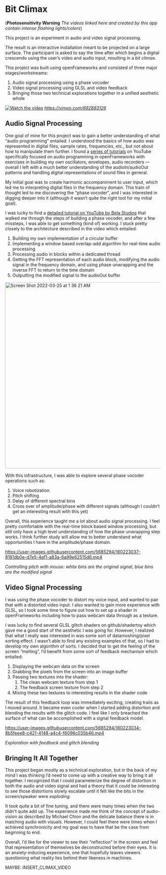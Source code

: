 # Bit Climax 

(**Photosensitivity Warning**
*The videos linked here and created by this app contain intense flashing lights/colors*)

This project is an experiment in audio and video signal processing.

The result is an interactive installation meant to be projected on a large surface. The participant is asked to say the time after which begins a digital crescendo using the user’s video and audio input, resulting in a _bit climax_.

This project was built using openFrameworks and consisted of three major stages/workstreams:
1. Audio signal processing using a phase vocoder
2. Video signal processing using GLSL and video feedback
3. Bringing those two technical explorations together in a unified aesthetic whole
  
[![Watch the video](https://user-images.githubusercontent.com/5685294/160303236-9ef81f67-5f0c-41ef-91e7-0d5e29ef2248.png)](https://vimeo.com/692883126)
*https://vimeo.com/692883126*


## Audio Signal Processing
One goal of mine for this project was to gain a better understanding of what “audio programming” entailed. I understood the basics of how audio was represented in digital files, sample rates, frequencies, etc., but not about how to manipulate them further. I found a [series of tutorials](https://www.youtube.com/watch?v=_QX4ZdlsqSQ&list=PLNURizt7mHsJ9EasygZJl7M3e-kAOV9Pa) on YouTube specifically focused on audio programming in openFrameworks with exercises in building my own oscillators, envelopes, audio recorders — overall I left with a much better understanding of the audioIn/audioOut patterns and handling digital representations of sound files in general.

My initial goal was to create harmonic accompaniment to user input, which led me to interpreting digital files in the frequency domain. This train of thought led to me discovering the “phase vocoder”, and I was interested in digging deeper into it (although it wasn’t quite the right tool for my initial goal).

I was lucky to find a [detailed tutorial on YouTube by Bela Studios](https://www.youtube.com/watch?v=2p_-jbl6Dyc) that walked me through the steps of building a phase vocoder, and after a few missteps, I was able to get something (kind of) working. I stuck pretty closely to the architecture described in the video which entailed:
1. Building my own implementation of a circular buffer
2. Implementing a window based overlap-add algorithm for real-time audio processing
3. Processing audio in blocks within a dedicated thread 
4. Getting the FFT representation of each audio block, modifying the audio signal in the frequency domain, and using phase unwrapping and the inverse FFT to return to the time domain
5. Outputting the modified signal to the audioOut buffer

<img width="600" alt="Screen Shot 2022-03-25 at 1 36 21 AM" src="https://user-images.githubusercontent.com/5685294/160041400-8eb5a711-4f12-4e0d-b870-73834b614467.png">

With this infrastructure, I was able to explore several phase vocoder operations such as:
1. Voice robotization
2. Pitch shifting
3. Delay of different spectral bins
4. Cross over of amplitude/phase with different signals (although I couldn’t get an interesting result with this yet)

Overall, this experience taught me a lot about audio signal processing. I feel pretty comfortable with the real-time block based window processing, but still only have a high level understanding of how the phase unwrapping step works. I think further study will allow me to better understand what opportunities I have in the amplitude/phase domain.


https://user-images.githubusercontent.com/5685294/160223037-8181db0e-d7e5-4af1-a83a-6a99e62515d6.mp4

*Controlling pitch with mouse: white bins are the original signal, blue bins are the modified signal*

## Video Signal Processing
I was using the phase vocoder to distort my voice input, and wanted to pair that with a distorted video input. I also wanted to gain more experience with GLSL, so I took some time to figure out how to set up a shader in openFrameworks including how to pass webcam data through as a texture.

I was lucky to find several GLSL glitch shaders on github/shadertoy which gave me a good start of the aesthetic I was going for. However, I realized that what I really was interested in was some sort of datamoshing/pixel sorting effect. I wasn’t able to find any existing examples of that, so I had to develop my own algorithm of sorts. I decided that to get the feeling of the screen “melting”, I’d benefit from some sort of feedback mechanism which entailed:
1. Displaying the webcam data on the screen
2. Grabbing the pixels from the screen into an image buffer
3. Passing two textures into the shader:
    1. The clean webcam texture from step 1
    2. The feedback screen texture from step 2
4. Mixing these two textures to interesting results in the shader code

The result of this feedback loop was immediately exciting, creating trails as I moved around. It became even cooler when I started adding distortion and blending the results with the glitch code. I feel like I only breached the surface of what can be accomplished with a signal feedback model.


https://user-images.githubusercontent.com/5685294/160223034-8b5feee8-c421-4148-a4c4-f6096c035b46.mp4

*Exploration with feedback and glitch blending*


## Bringing It All Together
This project began mostly as a technical exploration, but in the back of my mind I was thinking I’d need to come up with a creative way to bring it all together. I recognized that I could parameterize the degree of distortion in both the audio and video signal and had a theory that it could be interesting to see those distortions slowly escalate until it felt like the bits in the screen/speaker were _exploding_.

It took quite a bit of fine tuning, and there were many times when the two didn’t quite add up. The experience made me think of the concept of audio-vision as described by Michael Chion and the delicate balance there is in matching audio with visuals. However, I could feel there were times when I achieved synchronicity and my goal was to have that be the case from beginning to end.

Overall, I’d like for the viewer to see their “reflection” in the screen and feel that representation of themselves be deconstructed before their eyes. It is an anxiety-inducing experience, one that hopefully leaves viewers questioning what reality lies behind their likeness in machines.

MAYBE: INSERT_CLIMAX_VIDEO
